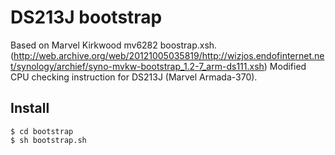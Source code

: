 # DS213J bootstrap
Based on Marvel Kirkwood mv6282 boostrap.xsh. (http://web.archive.org/web/20121005035819/http://wizjos.endofinternet.net/synology/archief/syno-mvkw-bootstrap_1.2-7_arm-ds111.xsh)
Modified CPU checking instruction for DS213J (Marvel Armada-370).

## Install
```
$ cd bootstrap
$ sh bootstrap.sh
```
